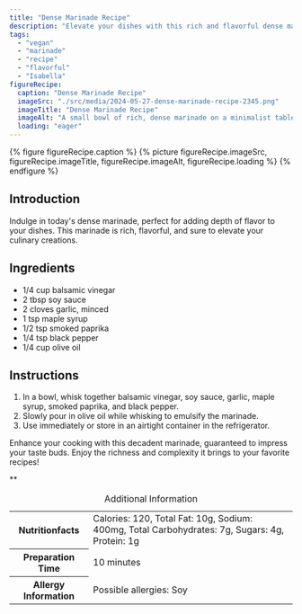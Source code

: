 ```yaml
---
title: "Dense Marinade Recipe"
description: "Elevate your dishes with this rich and flavorful dense marinade recipe. Perfect for adding depth of flavor to your favorite recipes. Try it today!"
tags:
  - "vegan"
  - "marinade"
  - "recipe"
  - "flavorful"
  - "Isabella"
figureRecipe: 
  caption: "Dense Marinade Recipe"
  imageSrc: "./src/media/2024-05-27-dense-marinade-recipe-2345.png"
  imageTitle: "Dense Marinade Recipe"
  imageAlt: "A small bowl of rich, dense marinade on a minimalist table setting, exuding elegance and readiness to be enjoyed."
  loading: "eager"
---
```


{% figure figureRecipe.caption %}
{% picture figureRecipe.imageSrc, figureRecipe.imageTitle, figureRecipe.imageAlt, figureRecipe.loading %}
{% endfigure %}

## Introduction

Indulge in today's dense marinade, perfect for adding depth of flavor to your dishes. This marinade is rich, flavorful, and sure to elevate your culinary creations.

## Ingredients

- 1/4 cup balsamic vinegar
- 2 tbsp soy sauce
- 2 cloves garlic, minced
- 1 tsp maple syrup
- 1/2 tsp smoked paprika
- 1/4 tsp black pepper
- 1/4 cup olive oil

## Instructions

1. In a bowl, whisk together balsamic vinegar, soy sauce, garlic, maple syrup, smoked paprika, and black pepper.
2. Slowly pour in olive oil while whisking to emulsify the marinade.
3. Use immediately or store in an airtight container in the refrigerator.

Enhance your cooking with this decadent marinade, guaranteed to impress your taste buds. Enjoy the richness and complexity it brings to your favorite recipes!

**

<table><caption class='sr-only'>Additional Information</caption><tr><th>Nutritionfacts</th><td>Calories: 120, Total Fat: 10g, Sodium: 400mg, Total Carbohydrates: 7g, Sugars: 4g, Protein: 1g&nbsp;</td></tr><tr><th>Preparation Time</th><td>10 minutes&nbsp;</td></tr><tr><th>Allergy Information</th><td>Possible allergies: Soy&nbsp;</td></tr></table>

